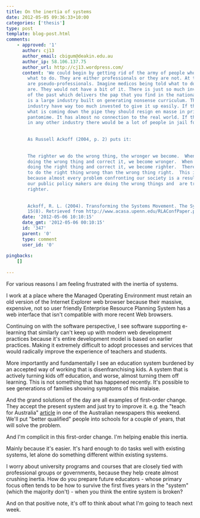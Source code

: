 ```yaml
---
title: On the inertia of systems
date: 2012-05-05 09:36:33+10:00
categories: ['thesis']
type: post
template: blog-post.html
comments:
    - approved: '1'
      author: cj13
      author_email: cbigum@deakin.edu.au
      author_ip: 58.106.137.75
      author_url: http://cj13.wordpress.com/
      content: 'We could begin by getting rid of the army of people who tell teachers
        what to do. They are either professionals or they are not. At the moment they
        are pseudo-professionals. Imagine medicos being told what to do the way teachers
        are. They would not have a bit of it. There is just so much invested in education
        of the past which delivers the pap that you find in the national curriculum. There
        is a large industry built on generating nonsense curriculum. The folk in that
        industry have way too much invested to give it up easily. If they had a peek at
        what is coming down the pipe they should resign en masse in principal. This is
        pantomime. It has almost no connection to the real world. If these practices operated
        in any other industry there would be a lot of people in jail for fraud.
    
    
        As Russell Ackoff (2004, p. 2) puts it:
    
    
        The righter we do the wrong thing, the wronger we become.  When we make a mistake
        doing the wrong thing and correct it, we become wronger.  When we make a mistake
        doing the right thing and correct it, we become righter.  Therefore, it is better
        to do the right thing wrong than the wrong thing right.  This is very significant
        because almost every problem confronting our society is a result of the fact that
        our public policy makers are doing the wrong things and  are trying to do them
        righter.
    
    
        Ackoff, R. L. (2004). Transforming the Systems Movement. The Systems Thinker,
        15(8). Retrieved from http://www.acasa.upenn.edu/RLAConfPaper.pdf'
      date: '2012-05-06 10:10:15'
      date_gmt: '2012-05-06 00:10:15'
      id: '347'
      parent: '0'
      type: comment
      user_id: '0'
    
pingbacks:
    []
    
---
```

For various reasons I am feeling frustrated with the inertia of systems.

I work at a place where the Managed Operating Environment must retain an old version of the Internet Explorer web browser because their massive, expensive, not so user friendly Enterprise Resource Planning System has a web interface that isn't compatible with more recent Web browsers.

Continuing on with the software perspective, I see software supporting e-learning that similarly can't keep up with modern web development practices because it's entire development model is based on earlier practices. Making it extremely difficult to adopt processes and services that would radically improve the experience of teachers and students.

More importantly and fundamentally I see an education system burdened by an accepted way of working that is disenfranchising kids. A system that is actively turning kids off education, and worse, almost turning them off learning. This is not something that has happened recently. It's possible to see generations of families showing symptoms of this malaise.

And the grand solutions of the day are all examples of first-order change. They accept the present system and just try to improve it. e.g. the "teach for Australia" [article](http://www.theaustralian.com.au/news/features/trainees-at-the-chalkface/story-e6frg8h6-1226343357470) in one of the Australian newspapers this weekend. We'll put "better qualified" people into schools for a couple of years, that will solve the problem.

And I'm complicit in this first-order change. I'm helping enable this inertia.

Mainly because it's easier. It's hard enough to do tasks well with existing systems, let alone do something different within existing systems.

I worry about university programs and courses that are closely tied with professional groups or governments, because they help create almost crushing inertia. How do you prepare future educators - whose primary focus often tends to be how to survive the first fives years in the "system" (which the majority don't) - when you think the entire system is broken?

And on that positive note, it's off to think about what I'm going to teach next week.